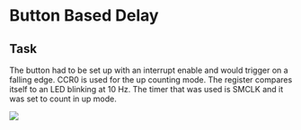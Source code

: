 # Button Based Delay

## Task
The button had to be set up with an interrupt enable and would trigger on a falling edge.  CCR0 is used for the up counting mode.  The register compares itself to an LED blinking at 10 Hz.  The timer that was used is SMCLK and it was set to count in up mode.

![](https://media.giphy.com/media/3ohhwCJWtjgfHUuALu/giphy.gif)
